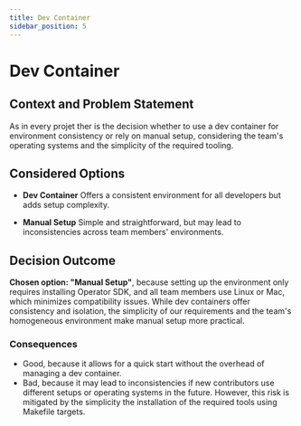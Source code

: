 ```yaml
---
title: Dev Container
sidebar_position: 5
---
```



# Dev Container

## Context and Problem Statement

As in every projet ther is the decision whether to use a dev container for environment consistency or rely on manual setup, considering the team's operating systems and the simplicity of the required tooling.

## Considered Options

* **Dev Container**
  Offers a consistent environment for all developers but adds setup complexity.

* **Manual Setup**
    Simple and straightforward, but may lead to inconsistencies across team members' environments.

## Decision Outcome

**Chosen option: "Manual Setup"**, because setting up the environment only requires installing Operator SDK, and all team members use Linux or Mac, which minimizes compatibility issues. While dev containers offer consistency and isolation, the simplicity of our requirements and the team's homogeneous environment make manual setup more practical.

### Consequences
* Good, because it allows for a quick start without the overhead of managing a dev container.
* Bad, because it may lead to inconsistencies if new contributors use different setups or operating systems in the future. However, this risk is mitigated by the simplicity the installation of the required tools using Makefile targets.